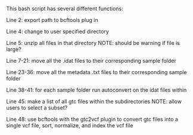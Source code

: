 This bash script has several different functions:

Line 2: export path to bcftools plug in

Line 4: change to user specified directory

Line 5: unzip all files in that directory NOTE: should be warning if file is large?

Line 7-21: move all the .idat files to their corresponding sample folder

Line 23-36: move all the metadata .txt files to their corresponding sample folder

Line 38-41: for each sample folder run autoconvert on the idat files within 

Line 45: make a list of all gtc files within the subdirectories NOTE: allow users to select a subset?

Line 48: use bcftools with the gtc2vcf plugin to convert gtc files into a single vcf file, sort, normalize, and index the vcf file